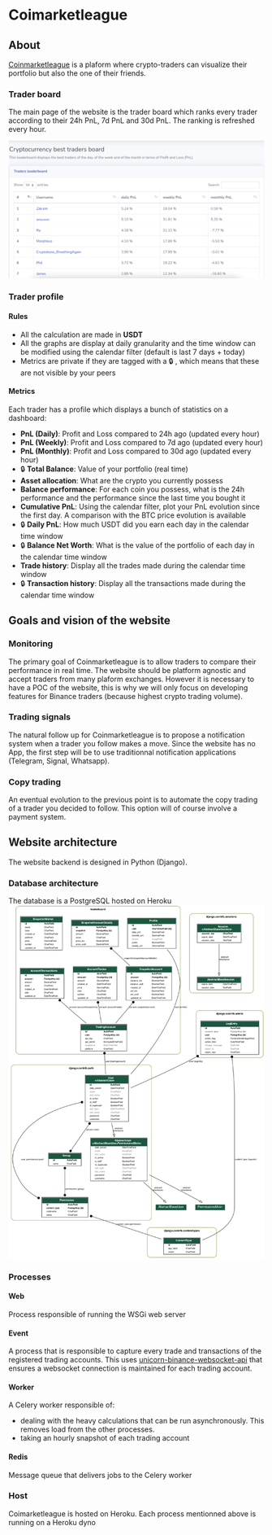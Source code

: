 # Coimarketleague

## About
[Coinmarketleague](https://coinmarketleague.net/) is a plaform where crypto-traders can visualize their portfolio but also the one of their friends.

### Trader board
The main page of the website is the trader board which ranks every trader according to their 24h PnL, 7d PnL and 30d PnL. The ranking is refreshed every hour.

![Trader board](docs/traderboard.png)
### Trader profile

#### Rules
- All the calculation are made in __USDT__
- All the graphs are display at daily granularity and the time window can be modified using the calendar filter (default is last 7 days + today)
- Metrics are private if they are tagged with a :lock: , which means that these are not visible by your peers

#### Metrics
Each trader has a profile which displays a bunch of statistics on a dashboard:
- __PnL (Daily)__: Profit and Loss compared to 24h ago (updated every hour) 
- __PnL (Weekly)__: Profit and Loss compared to 7d ago (updated every hour)
- __PnL (Monthly)__: Profit and Loss compared to 30d ago (updated every hour) 
- :lock: __Total Balance__: Value of your portfolio (real time) 
- __Asset allocation__: What are the crypto you currently possess
- __Balance performance__: For each coin you possess, what is the 24h performance and the performance since the last time you bought it
- __Cumulative PnL__: Using the calendar filter, plot your PnL evolution since the first day. A comparison with the BTC price evolution is available
- :lock: __Daily PnL__: How much USDT did you earn each day in the calendar time window
- :lock: __Balance Net Worth__: What is the value of the portfolio of each day in the calendar time window
- __Trade history__: Display all the trades made during the calendar time window
- :lock: __Transaction history__: Display all the transactions made during the calendar time window


## Goals and vision of the website

### Monitoring
The primary goal of Coinmarketleague is to allow traders to compare their performance in real time. The website should be platform agnostic and accept traders from many plaform exchanges. However it is necessary to have a POC of the website, this is why we will only focus on developing features for Binance traders (because highest crypto trading volume).

### Trading signals
The natural follow up for Coinmarketleague is to propose a notification system when a trader you follow makes a move. Since the website has no App, the first step will be to use traditionnal notification applications (Telegram, Signal, Whatsapp). 

### Copy trading
An eventual evolution to the previous point is to automate the copy trading of a trader you decided to follow. This option will of course involve a payment system.

## Website architecture
The website backend is designed in Python (Django).

### Database architecture
The database is a PostgreSQL hosted on Heroku
![Database ERD](docs/erd.png)

### Processes

#### Web
Process responsible of running the WSGi web server

#### Event
A process that is responsible to capture every trade and transactions of the registered trading accounts. This uses [unicorn-binance-websocket-api](https://github.com/oliver-zehentleitner/unicorn-binance-websocket-api) that ensures a websocket connection is maintained for each trading account.

#### Worker
A Celery worker responsible of:
- dealing with the heavy calculations that can be run asynchronously. This removes load from the other processes.
- taking an hourly snapshot of each trading account 

#### Redis
Message queue that delivers jobs to the Celery worker

### Host
Coimarketleague is hosted on Heroku. Each process mentionned above is running on a Heroku dyno